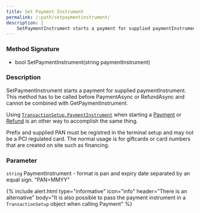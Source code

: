 ```yaml
---
title: Set Payment Instrument
permalink: /:path/setpaymentinstrument/
description: |
    SetPaymentInstrument starts a payment for supplied paymentInstrument.
---
```

### Method Signature

*   bool SetPaymentInstrument(string paymentInstrument)

### Description

SetPaymentInstrument starts a payment for supplied paymentInstrument. This method has to be called before PaymentAsync or RefundAsync and cannot be combined with GetPaymentInstrument.

Using [`TransactionSetup.PaymentInstrument`][transactionsetup] when starting a [Payment][payment] or [Refund][refund] is an other way to accomplish the same thing.

Prefix and supplied PAN must be registred in the terminal setup and may not be a PCI regulated card. The normal usage is for giftcards or card numbers that are created on site such as financing.

### Parameter

`string` PaymentInstrument - format is pan and expiry date separated by an equal sign. "PAN=MMYY"

{% include alert.html type="informative" icon="info" header="There is an alternative"
body="It is also possible to pass the payment instrument in a `TransactionSetup` object when calling Payment" %}

[transactionsetup]: /pax-terminal/NET/includes/transactionsetup
[payment]: /pax-terminal/NET/SwpTrmLib/Methods/essential/paymentasync
[refund]: /pax-terminal/NET/SwpTrmLib/Methods/essential/refundasync
